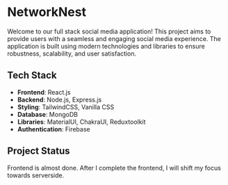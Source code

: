 # NetworkNest

Welcome to our full stack social media application! This project aims to provide users with a seamless and engaging social media experience. The application is built using modern technologies and libraries to ensure robustness, scalability, and user satisfaction.

## Tech Stack

- **Frontend**: React.js
- **Backend**: Node.js, Express.js
- **Styling**: TailwindCSS, Vanilla CSS
- **Database**: MongoDB
- **Libraries**: MaterialUI, ChakraUI, Reduxtoolkit
- **Authentication**: Firebase

## Project Status

Frontend is almost done. After I complete the frontend, I will shift my focus towards serverside.
